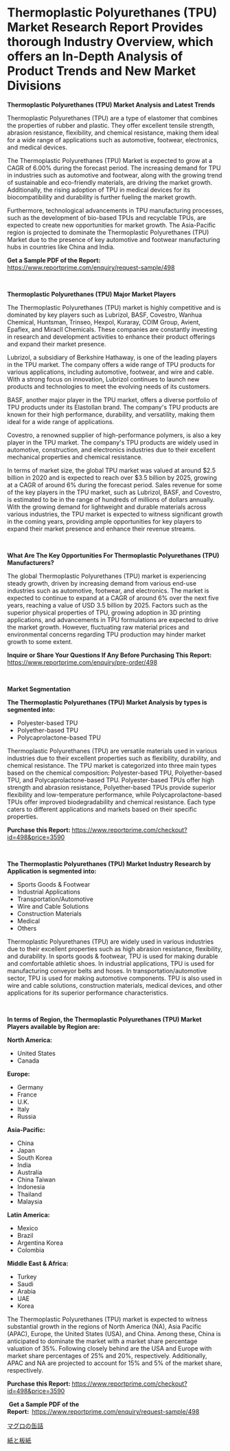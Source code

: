 <p><h1>Thermoplastic Polyurethanes (TPU) Market Research Report Provides thorough Industry Overview, which offers an In-Depth Analysis of Product Trends and New Market Divisions</h1></p><p><strong>Thermoplastic Polyurethanes (TPU) Market Analysis and Latest Trends</strong></p>
<p><p>Thermoplastic Polyurethanes (TPU) are a type of elastomer that combines the properties of rubber and plastic. They offer excellent tensile strength, abrasion resistance, flexibility, and chemical resistance, making them ideal for a wide range of applications such as automotive, footwear, electronics, and medical devices.</p><p>The Thermoplastic Polyurethanes (TPU) Market is expected to grow at a CAGR of 6.00% during the forecast period. The increasing demand for TPU in industries such as automotive and footwear, along with the growing trend of sustainable and eco-friendly materials, are driving the market growth. Additionally, the rising adoption of TPU in medical devices for its biocompatibility and durability is further fueling the market growth.</p><p>Furthermore, technological advancements in TPU manufacturing processes, such as the development of bio-based TPUs and recyclable TPUs, are expected to create new opportunities for market growth. The Asia-Pacific region is projected to dominate the Thermoplastic Polyurethanes (TPU) Market due to the presence of key automotive and footwear manufacturing hubs in countries like China and India.</p></p>
<p><strong>Get a Sample PDF of the Report:&nbsp;</strong> <a href="https://www.reportprime.com/enquiry/request-sample/498">https://www.reportprime.com/enquiry/request-sample/498</a></p>
<p>&nbsp;</p>
<p><strong>Thermoplastic Polyurethanes (TPU) Major Market Players</strong></p>
<p><p>The Thermoplastic Polyurethanes (TPU) market is highly competitive and is dominated by key players such as Lubrizol, BASF, Covestro, Wanhua Chemical, Huntsman, Trinseo, Hexpol, Kuraray, COIM Group, Avient, Epaflex, and Miracll Chemicals. These companies are constantly investing in research and development activities to enhance their product offerings and expand their market presence.</p><p>Lubrizol, a subsidiary of Berkshire Hathaway, is one of the leading players in the TPU market. The company offers a wide range of TPU products for various applications, including automotive, footwear, and wire and cable. With a strong focus on innovation, Lubrizol continues to launch new products and technologies to meet the evolving needs of its customers.</p><p>BASF, another major player in the TPU market, offers a diverse portfolio of TPU products under its Elastollan brand. The company's TPU products are known for their high performance, durability, and versatility, making them ideal for a wide range of applications.</p><p>Covestro, a renowned supplier of high-performance polymers, is also a key player in the TPU market. The company's TPU products are widely used in automotive, construction, and electronics industries due to their excellent mechanical properties and chemical resistance.</p><p>In terms of market size, the global TPU market was valued at around $2.5 billion in 2020 and is expected to reach over $3.5 billion by 2025, growing at a CAGR of around 6% during the forecast period. Sales revenue for some of the key players in the TPU market, such as Lubrizol, BASF, and Covestro, is estimated to be in the range of hundreds of millions of dollars annually. With the growing demand for lightweight and durable materials across various industries, the TPU market is expected to witness significant growth in the coming years, providing ample opportunities for key players to expand their market presence and enhance their revenue streams.</p></p>
<p>&nbsp;</p>
<p><strong>What Are The Key Opportunities For Thermoplastic Polyurethanes (TPU) Manufacturers?</strong></p>
<p><p>The global Thermoplastic Polyurethanes (TPU) market is experiencing steady growth, driven by increasing demand from various end-use industries such as automotive, footwear, and electronics. The market is expected to continue to expand at a CAGR of around 6% over the next five years, reaching a value of USD 3.5 billion by 2025. Factors such as the superior physical properties of TPU, growing adoption in 3D printing applications, and advancements in TPU formulations are expected to drive the market growth. However, fluctuating raw material prices and environmental concerns regarding TPU production may hinder market growth to some extent.</p></p>
<p><strong>Inquire or Share Your Questions If Any Before Purchasing This Report:</strong> <a href="https://www.reportprime.com/enquiry/pre-order/498">https://www.reportprime.com/enquiry/pre-order/498</a></p>
<p>&nbsp;</p>
<p><strong>Market Segmentation</strong></p>
<p><strong>The Thermoplastic Polyurethanes (TPU) Market Analysis by types is segmented into:</strong></p>
<p><ul><li>Polyester-based TPU</li><li>Polyether-based TPU</li><li>Polycaprolactone-based TPU</li></ul></p>
<p><p>Thermoplastic Polyurethanes (TPU) are versatile materials used in various industries due to their excellent properties such as flexibility, durability, and chemical resistance. The TPU market is categorized into three main types based on the chemical composition: Polyester-based TPU, Polyether-based TPU, and Polycaprolactone-based TPU. Polyester-based TPUs offer high strength and abrasion resistance, Polyether-based TPUs provide superior flexibility and low-temperature performance, while Polycaprolactone-based TPUs offer improved biodegradability and chemical resistance. Each type caters to different applications and markets based on their specific properties.</p></p>
<p><strong>Purchase this Report:&nbsp;</strong><a href="https://www.reportprime.com/checkout?id=498&price=3590">https://www.reportprime.com/checkout?id=498&price=3590</a></p>
<p>&nbsp;</p>
<p><strong>The Thermoplastic Polyurethanes (TPU) Market Industry Research by Application is segmented into:</strong></p>
<p><ul><li>Sports Goods & Footwear</li><li>Industrial Applications</li><li>Transportation/Automotive</li><li>Wire and Cable Solutions</li><li>Construction Materials</li><li>Medical</li><li>Others</li></ul></p>
<p><p>Thermoplastic Polyurethanes (TPU) are widely used in various industries due to their excellent properties such as high abrasion resistance, flexibility, and durability. In sports goods & footwear, TPU is used for making durable and comfortable athletic shoes. In industrial applications, TPU is used for manufacturing conveyor belts and hoses. In transportation/automotive sector, TPU is used for making automotive components. TPU is also used in wire and cable solutions, construction materials, medical devices, and other applications for its superior performance characteristics.</p></p>
<p>&nbsp;</p>
<p><strong>In terms of Region, the Thermoplastic Polyurethanes (TPU) Market Players available by Region are:</strong></p>
<p>
    <p> <strong> North America: </strong>
        <ul>
            <li>United States</li>
            <li>Canada</li>
        </ul>
        </p> 
    <p> <strong> Europe: </strong>
        <ul>
            <li>Germany</li>
            <li>France</li>
            <li>U.K.</li>
            <li>Italy</li>
            <li>Russia</li>
        </ul>
        </p> 
    <p> <strong> Asia-Pacific: </strong>
        <ul>
            <li>China</li>
            <li>Japan</li>
            <li>South Korea</li>
            <li>India</li>
            <li>Australia</li>
            <li>China Taiwan</li>
            <li>Indonesia</li>
            <li>Thailand</li>
            <li>Malaysia</li>
        </ul>
        </p> 
    <p> <strong> Latin America: </strong>
        <ul>
            <li>Mexico</li>
            <li>Brazil</li>
            <li>Argentina Korea</li>
            <li>Colombia</li>
        </ul>
        </p> 
    <p> <strong> Middle East & Africa: </strong>
        <ul>
            <li>Turkey</li>
            <li>Saudi</li>
            <li>Arabia</li>
            <li>UAE</li>
            <li>Korea</li>
        </ul>
    </p>
    </p>
<p><p>The Thermoplastic Polyurethanes (TPU) market is expected to witness substantial growth in the regions of North America (NA), Asia Pacific (APAC), Europe, the United States (USA), and China. Among these, China is anticipated to dominate the market with a market share percentage valuation of 35%. Following closely behind are the USA and Europe with market share percentages of 25% and 20%, respectively. Additionally, APAC and NA are projected to account for 15% and 5% of the market share, respectively.</p></p>
<p><strong>Purchase this Report: </strong><a href="https://www.reportprime.com/checkout?id=498&price=3590">https://www.reportprime.com/checkout?id=498&price=3590</a></p>
<p>&nbsp;<strong>Get a Sample PDF of the Report:&nbsp;&nbsp;</strong><a href="https://www.reportprime.com/enquiry/request-sample/498">https://www.reportprime.com/enquiry/request-sample/498</a></p>
<p><strong></strong></p>
<p><p><a href="https://medium.com/@jamiebertrgnaum3545/%E7%BC%B6%E8%A9%B0%E3%83%84%E3%83%8A%E5%B8%82%E5%A0%B4%E8%AA%BF%E6%9F%BB%E3%83%AC%E3%83%9D%E3%83%BC%E3%83%88-%E3%81%9D%E3%81%AE%E6%AD%B4%E5%8F%B2%E3%81%A8%E4%BA%88%E6%B8%AC2024%E5%B9%B4%E3%81%8B%E3%82%892031%E5%B9%B4-4676164eb349">マグロの缶詰</a></p><p><a href="https://github.com/oafhukehf4709715/Market-Research-Report-List-1/blob/main/1579673194490.md">紙と板紙</a></p></p>